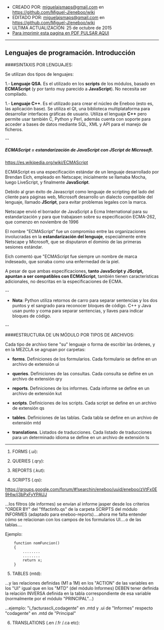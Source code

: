 * CREADO POR: miguelajsmaps@gmail.com en https://github.com/Miguel-J/eneboo/wiki
* EDITADO POR: miguelajsmaps@gmail.com en https://github.com/Miguel-J/eneboo/wiki
* ULTIMA ACTUALIZACIÓN: 25 de octubre de 2015
* [Para imprimir esta pagina en PDF PULSAR AQUI](https://gitprint.com/Miguel-J/eneboo/wiki/Lenguajes-de-programaci%C3%B3n.-Introducci%C3%B3n)

----

Lenguajes de programación. Introducción
-----------------------------

####SINTAXIS POR LENGUAJES:

Se utilizan dos tipos de lenguajes:

1.- **Lenguaje QSA**. Es el utilizado en los **scripts** de los módulos, basado en **ECMAScript** (y por tanto muy parecido a **JavaScript**). No necesita ser compilado.

1.- **Lenguaje C++**. Es el utilizado para crear el núcleo de Eneboo (esto es, las aplicación base). Se utiliza el Qt, una biblioteca multiplataforma para desarrollar interfaces gráficas de usuario. Utiliza el lenguaje **C++** pero permite usar también C, Python y Perl, además cuenta con soporte para acceder a bases de datos mediante SQL, XML y API para el manejo de ficheros.

--
##### ECMAScript = estandarización de JavaScript con JScript de Microsoft.

https://es.wikipedia.org/wiki/ECMAScript

ECMAScript es una especificación estándar de un lenguaje desarrollado por Brendan Eich, empleado en Netscape; inicialmente se llamaba Mocha, luego LiveScript, y finalmente **JavaScript**.

Debido al gran éxito de Javascript como lenguaje de scripting del lado del cliente para páginas web, Microsoft desarrollo un dialecto compatible del lenguaje, llamado **JScript**, para evitar problemas legales con la marca.

Netscape envió el borrador de JavaScript a Ecma International para su estandarización y para que trabajasen sobre su especificación ECMA-262, que comenzo en noviembre de 1996

El nombre "ECMAScript" fue un compromiso entre las organizaciones involucradas en la **estandarización del lenguaje**, especialmente entre Netscape y Microsoft, que se disputaron el dominio de las primeras sesiones estándar. 

Eich comentó que "ECMAScript fue siempre un nombre de marca indeseado, que sonaba como una enfermedad de la piel.

A pesar de que ambas especificaciones, **tanto JavaScript y JScript, apuntan a ser compatibles con ECMAScript**, también tienen características adicionales, no descritas en la especificaciones de ECMA.


--

* **Nota**: Python utiliza retornos de carro para separar sentencias y los dos puntos y el sangrado para reconocer bloques de código. C++ y Java usan punto y coma para separar sentencias, y llaves para indicar bloques de código.

--

####ESTRUCTURA DE UN MÓDULO POR TIPOS DE ARCHIVOS:

Cada tipo de archivo tiene "su" lenguaje o forma de escribir las órdenes, y en la MEZCLA se agrupan por carpetas:

* **forms**. Definiciones de los formularios. Cada formulario se define en un archivo de extensión ui

* **queries**. Definiciones de las consultas. Cada consulta se define en un archivo de extensión qry

* **reports**. Definiciones de los informes. Cada informe se define en un archivo de extensión kut

* **scripts**. Definiciones de los scripts. Cada script se define en un archivo de extensión qs

* **tables**. Definiciones de las tablas. Cada tabla se define en un archivo de extensión mtd

* **translations**. Listados de traducciones. Cada listado de traducciones para un determinado idioma se define en un archivo de extensión ts


---

1. FORMS (.ui):

2. QUERIES (.qry):

3. REPORTS (.kut):

4. SCRIPTS (.qs):

https://groups.google.com/forum/#!searchin/eneboo/uuid/eneboo/zVtFx0E9HIw/j3bPxFyYPAUJ

...los filtros (de informes) se envían al informe jasper desde los criterios "ORDER BY" del "flfactinfo.qs" de la carpeta SCRIPTS del módulo INFORMES (adaptado para eneboo-reports)....ahora me falta entender cómo se relacionan con los campos de los formularios UI....o de las tablas....

Ejemplo:

        function nomFuncion()
        {
            ........
            ........
            return x;
        }

5. TABLES (mtd):

...y las relaciones definidas (M1 a 1M) en los "ACTION" de las variables en los "UI" igual que en los "MTD" (del módulo Informes) DEBEN tener definida la relación INVERSA definida en la tabla correspondiente de esa variable (normalmente por el módulo "PRINCIPAL"...)

...ejemplo: "i_facturascli_codagente" en .mtd y .ui  de "Informes" respecto "codagente" en .mtd de "Principal"

6. TRANSLATIONS (.en /.fr /.ca etc):

